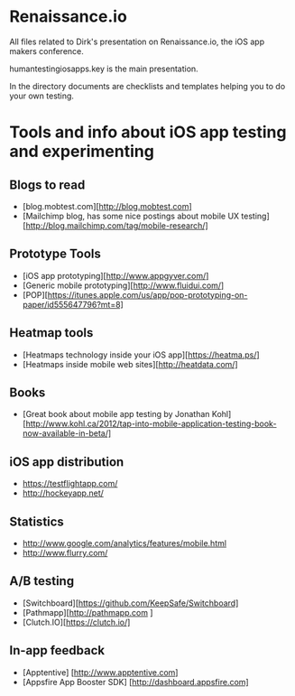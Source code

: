 # Renaissance.io

All files related to Dirk's presentation on Renaissance.io, the iOS app makers conference.

humantestingiosapps.key is the main presentation.

In the directory documents are checklists and templates helping you to do your own testing.

# Tools and info about iOS app testing and experimenting

## Blogs to read
* [blog.mobtest.com][http://blog.mobtest.com]
* [Mailchimp blog, has some nice postings about mobile UX testing][http://blog.mailchimp.com/tag/mobile-research/]

## Prototype Tools
* [iOS app prototyping][http://www.appgyver.com/]
* [Generic mobile prototyping][http://www.fluidui.com/]
* [POP][https://itunes.apple.com/us/app/pop-prototyping-on-paper/id555647796?mt=8]

## Heatmap tools
* [Heatmaps technology inside your iOS app][https://heatma.ps/]
* [Heatmaps inside mobile web sites][http://heatdata.com/]


## Books
* [Great book about mobile app testing by Jonathan Kohl][http://www.kohl.ca/2012/tap-into-mobile-application-testing-book-now-available-in-beta/]

## iOS app distribution
* https://testflightapp.com/
* http://hockeyapp.net/

## Statistics
* http://www.google.com/analytics/features/mobile.html
* http://www.flurry.com/

## A/B testing
* [Switchboard][https://github.com/KeepSafe/Switchboard]
* [Pathmapp][http://pathmapp.com ]
* [Clutch.IO][https://clutch.io/]

## In-app feedback
* [Apptentive] [http://www.apptentive.com]
* [Appsfire App Booster SDK] [http://dashboard.appsfire.com]
